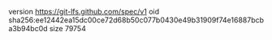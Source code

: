 version https://git-lfs.github.com/spec/v1
oid sha256:ee12442ea15dc00ce72d68b50c077b0430e49b31909f74e16887bcba3b94bc0d
size 79754
